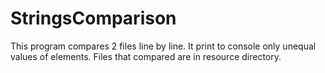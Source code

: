# StringsComparison
This program compares 2 files line by line. It print to console only unequal values of elements.
Files that compared are in resource directory.
